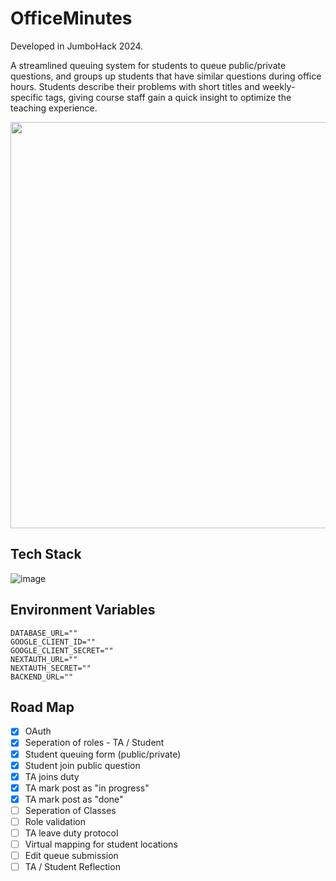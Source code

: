 # OfficeMinutes

Developed in JumboHack 2024. 

A streamlined queuing system for students to queue public/private questions, and groups up students that have similar questions during office hours. Students describe their problems with short titles and weekly-specific tags, giving course staff gain a quick insight to optimize the teaching experience.  


<img src = "https://github.com/jzhang43/OfficeMinutes/assets/115383099/ebfe9934-a015-413d-aab9-686f2eed7ded" height = "650" width = "720">

## Tech Stack

![image](https://github.com/jzhang43/OfficeMinutes/assets/115383099/0ab1c19b-e08a-4bec-9e49-fb0885812cc2)


## Environment Variables

```
DATABASE_URL=""
GOOGLE_CLIENT_ID=""
GOOGLE_CLIENT_SECRET=""
NEXTAUTH_URL=""
NEXTAUTH_SECRET=""
BACKEND_URL=""
```

## Road Map 
- [x] OAuth
- [x] Seperation of roles - TA / Student
- [x] Student queuing form (public/private)
- [x] Student join public question
- [x] TA joins duty
- [x] TA mark post as "in progress"
- [x] TA mark post as "done"
- [ ] Seperation of Classes
- [ ] Role validation
- [ ] TA leave duty protocol
- [ ] Virtual mapping for student locations
- [ ] Edit queue submission
- [ ] TA / Student Reflection

